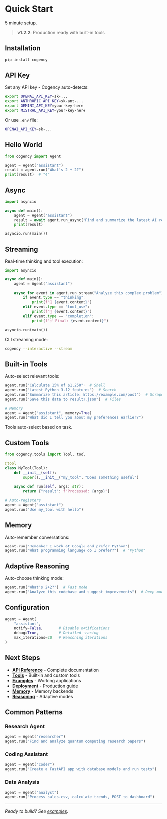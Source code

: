 # Quick Start

5 minute setup.

> **v1.2.2**: Production ready with built-in tools

## Installation

```bash
pip install cogency
```

## API Key

Set any API key - Cogency auto-detects:

```bash
export OPENAI_API_KEY=sk-...
export ANTHROPIC_API_KEY=sk-ant-...
export GEMINI_API_KEY=your-key-here
export MISTRAL_API_KEY=your-key-here
```

Or use `.env` file:
```bash
OPENAI_API_KEY=sk-...
```

## Hello World

```python
from cogency import Agent

agent = Agent("assistant")
result = agent.run("What's 2 + 2?")
print(result)  # "4"
```

## Async

```python
import asyncio

async def main():
    agent = Agent("assistant")
    result = await agent.run_async("Find and summarize the latest AI research")
    print(result)

asyncio.run(main())
```

## Streaming

Real-time thinking and tool execution:

```python
import asyncio

async def main():
    agent = Agent("assistant")
    
    async for event in agent.run_stream("Analyze this complex problem"):
        if event.type == "thinking":
            print(f"💭 {event.content}")
        elif event.type == "tool_use":  
            print(f"🔧 {event.content}")
        elif event.type == "completion":
            print(f"✅ Final: {event.content}")

asyncio.run(main())
```

CLI streaming mode:
```bash
cogency --interactive --stream
```

## Built-in Tools

Auto-select relevant tools:

```python
agent.run("Calculate 15% of $1,250")  # Shell
agent.run("Latest Python 3.12 features")  # Search  
agent.run("Summarize this article: https://example.com/post")  # Scrape
agent.run("Save this data to results.json")  # Files

# Memory
agent = Agent("assistant", memory=True)
agent.run("What did I tell you about my preferences earlier?")
```

Tools auto-select based on task.

## Custom Tools

```python
from cogency.tools import Tool, tool

@tool
class MyTool(Tool):
    def __init__(self):
        super().__init__("my_tool", "Does something useful")
    
    async def run(self, args: str):
        return {"result": f"Processed: {args}"}

# Auto-registers
agent = Agent("assistant")
agent.run("Use my_tool with hello")
```

## Memory

Auto-remember conversations:

```python
agent.run("Remember I work at Google and prefer Python")
agent.run("What programming language do I prefer?")  # "Python"
```

## Adaptive Reasoning

Auto-choose thinking mode:

```python
agent.run("What's 2+2?")  # Fast mode
agent.run("Analyze this codebase and suggest improvements")  # Deep mode
```

## Configuration

```python
agent = Agent(
    "assistant",
    notify=False,       # Disable notifications
    debug=True,         # Detailed tracing
    max_iterations=20   # Reasoning iterations
)
```

## Next Steps

- **[API Reference](api.md)** - Complete documentation
- **[Tools](tools.md)** - Built-in and custom tools
- **[Examples](../examples/)** - Working applications
- **[Deployment](deployment.md)** - Production guide
- **[Memory](memory.md)** - Memory backends
- **[Reasoning](reasoning.md)** - Adaptive modes

## Common Patterns

### Research Agent
```python
agent = Agent("researcher")
agent.run("Find and analyze quantum computing research papers")
```

### Coding Assistant
```python
agent = Agent("coder")
agent.run("Create a FastAPI app with database models and run tests")
```

### Data Analysis
```python
agent = Agent("analyst")
agent.run("Process sales.csv, calculate trends, POST to dashboard")
```

---

*Ready to build? See [examples](../examples/).*